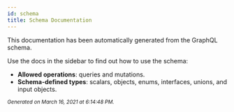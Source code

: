 ```yaml
---
id: schema
title: Schema Documentation
---
```


This documentation has been automatically generated from the GraphQL schema.

Use the docs in the sidebar to find out how to use the schema:

- **Allowed operations**: queries and mutations.
- **Schema-defined types**: scalars, objects, enums, interfaces, unions, and input objects.

<small><i>Generated on March 16, 2021 at 6:14:48 PM.</i></small>
